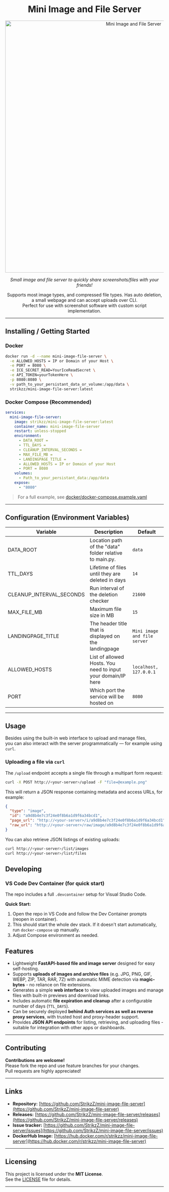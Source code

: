 <h1 align="center">Mini Image and File Server</h1>
<p align="center">
  <img src="https://i.imgur.com/pT4jLcr.png" alt="Mini Image and File Server" width="800"/>
</p>

<p align="center">
  <em>Small image and file server to quickly share screenshots/files with your friends!</em>
</p>

<p align="center">
  Supports most image types, and compressed file types. Has auto deletion, a small webpage and can accept uploads over CLI. <br>
  Perfect for use with screenshot software with custom script implementation.
</p>

---

## Installing / Getting Started

### **Docker**

```bash
docker run -d --name mini-image-file-server \
  -e ALLOWED_HOSTS = IP or Domain of your Host \
  -e PORT = 8080 \
  -e ICE_SECRET_READ=YourIceReadSecret \
  -e API_TOKEN=yourTokenHere \
  -p 8080:8080 \
  -v path_to_your_persistant_data_or_volume:/app/data \
  strikzz/mini-image-file-server:latest
```

### **Docker Compose (Recommended)**

```yaml
services:
  mini-image-file-server:
    image: strikzz/mini-image-file-server:latest
    container_name: mini-image-file-server
    restart: unless-stopped
    environment:
      - DATA_ROOT =
      - TTL_DAYS =
      - CLEANUP_INTERVAL_SECONDS =
      - MAX_FILE_MB = 
      - LANDINGPAGE_TITLE =
      - ALLOWED_HOSTS = IP or Domain of your Host
      - PORT = 8080
    volumes:
      - Path_to_your_persistant_data:/app/data
    expose:
      - "8080"
```
> For a full example, see [docker/docker-compose.example.yaml](./docker/docker-compose.example.yaml)

---

## Configuration (Environment Variables)

| Variable             | Description                                                           | Default         |
|----------------------|-----------------------------------------------------------------------|-----------------|
| DATA_ROOT            | Location path of the "data" folder relative to main.py.    | `data`     |
| TTL_DAYS             | Lifetime of files until they are deleted in days                                      | `14`          |
| CLEANUP_INTERVAL_SECONDS      | Run interval of the deletion checker                             | `21600`       |
| MAX_FILE_MB          | Maximum file size in MB                   | `15`           |
| LANDINGPAGE_TITLE        | The header title that is displayed on the landingpage              | `Mini image and file server`          |
| ALLOWED_HOSTS             | List of allowed Hosts. You need to input your domain/IP here                                              | `localhost, 127.0.0.1`          |
| PORT            | Which port the service will be hosted on      | `8080`       |

---

## Usage

Besides using the built-in web interface to upload and manage files,  
you can also interact with the server programmatically — for example using `curl`.

### Uploading a file via `curl`

The `/upload` endpoint accepts a single file through a multipart form request:

```bash
curl -X POST http://<your-server>/upload -F "file=@example.png"
```

This will return a JSON response containing metadata and access URLs, for example:
```json
{
  "type": "image",
  "id": "a9d8b4e7c3f24e0f8b6a1d9f6a34bcd1",
  "page_url": "http://<your-server>/i/a9d8b4e7c3f24e0f8b6a1d9f6a34bcd1",
  "raw_url": "http://<your-server>/raw/image/a9d8b4e7c3f24e0f8b6a1d9f6a34bcd1"
}
```

You can also retrieve JSON listings of existing uploads:
```bash
curl http://<your-server>/list/images
curl http://<your-server>/list/files
```

## Developing

### **VS Code Dev Container (for quick start)**

The repo includes a full `.devcontainer` setup for Visual Studio Code.  

**Quick Start:**
1. Open the repo in VS Code and follow the Dev Container prompts (reopen in container).
2. This should start the whole dev stack. If it doesn't start automatically, run `docker-compose` up manually.
3. Adjust Compose environment as needed.

## Features

- Lightweight **FastAPI-based file and image server** designed for easy self-hosting.  
- Supports **uploads of images and archive files** (e.g. JPG, PNG, GIF, WEBP, ZIP, TAR, RAR, 7Z) with automatic MIME detection via **magic-bytes** - no reliance on file extensions.  
- Generates a simple **web interface** to view uploaded images and manage files with built-in previews and download links.  
- Includes automatic **file expiration and cleanup** after a configurable number of days (`TTL_DAYS`).  
- Can be securely deployed **behind Auth services as well as reverse proxy services**, with trusted host and proxy-header support.  
- Provides **JSON API endpoints** for listing, retrieving, and uploading files - suitable for integration with other apps or dashboards.  

---

## Contributing

**Contributions are welcome!**  
Please fork the repo and use feature branches for your changes.  
Pull requests are highly appreciated!

---

## Links

- **Repository:** [https://github.com/StrikzZ/mini-image-file-server](https://github.com/StrikzZ/mini-image-file-server)
- **Releases:** [https://github.com/StrikzZ/mini-image-file-server/releases](https://github.com/StrikzZ/mini-image-file-server/releases)
- **Issue tracker:** [https://github.com/StrikzZ/mini-image-file-server/issues](https://github.com/StrikzZ/mini-image-file-server/issues)
- **DockerHub Image:** [https://hub.docker.com/r/strikzz/mini-image-file-server](https://hub.docker.com/r/strikzz/mini-image-file-server)

---

## Licensing

This project is licensed under the **MIT License**.  
See the [LICENSE](LICENSE) file for details.

---
